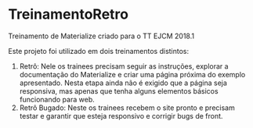 # TreinamentoRetro
Treinamento de Materialize criado para o TT EJCM 2018.1

Este projeto foi utilizado em dois treinamentos distintos:

1. Retrô:
  Nele os trainees precisam seguir as instruções, explorar a documentação do Materialize e criar uma página próxima do exemplo apresentado. Nesta etapa ainda não é exigido que a página seja responsiva, mas apenas que tenha alguns elementos básicos funcionando para web.
2. Retrô Bugado:
  Neste os trainees recebem o site pronto e precisam testar e garantir que esteja responsivo e corrigir bugs de front.
